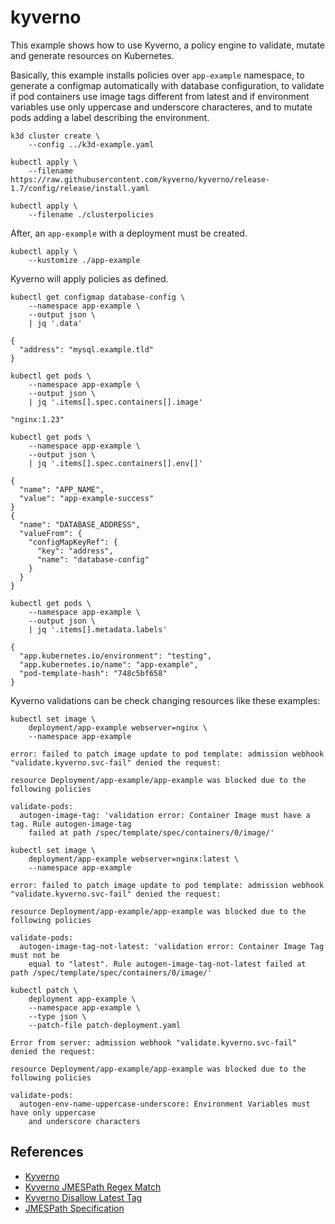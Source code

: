 # kyverno

This example shows how to use Kyverno, a policy engine to validate, mutate and
generate resources on Kubernetes.

Basically, this example installs policies over `app-example` namespace, to
generate a configmap automatically with database configuration, to validate if
pod containers use image tags different from latest and if environment variables
use only uppercase and underscore characteres, and to mutate pods adding a label
describing the environment.

```
k3d cluster create \
    --config ../k3d-example.yaml

kubectl apply \
    --filename https://raw.githubusercontent.com/kyverno/kyverno/release-1.7/config/release/install.yaml

kubectl apply \
    --filename ./clusterpolicies
```

After, an `app-example` with a deployment must be created.

```
kubectl apply \
    --kustomize ./app-example
```

Kyverno will apply policies as defined.

```
kubectl get configmap database-config \
    --namespace app-example \
    --output json \
    | jq '.data'

{
  "address": "mysql.example.tld"
}
```

```
kubectl get pods \
    --namespace app-example \
    --output json \
    | jq '.items[].spec.containers[].image'

"nginx:1.23"
```

```
kubectl get pods \
    --namespace app-example \
    --output json \
    | jq '.items[].spec.containers[].env[]'

{
  "name": "APP_NAME",
  "value": "app-example-success"
}
{
  "name": "DATABASE_ADDRESS",
  "valueFrom": {
    "configMapKeyRef": {
      "key": "address",
      "name": "database-config"
    }
  }
}
```

```
kubectl get pods \
    --namespace app-example \
    --output json \
    | jq '.items[].metadata.labels'

{
  "app.kubernetes.io/environment": "testing",
  "app.kubernetes.io/name": "app-example",
  "pod-template-hash": "748c5bf658"
}
```

Kyverno validations can be check changing resources like these examples:

```
kubectl set image \
    deployment/app-example webserver=nginx \
    --namespace app-example

error: failed to patch image update to pod template: admission webhook "validate.kyverno.svc-fail" denied the request:

resource Deployment/app-example/app-example was blocked due to the following policies

validate-pods:
  autogen-image-tag: 'validation error: Container Image must have a tag. Rule autogen-image-tag
    failed at path /spec/template/spec/containers/0/image/'
```

```
kubectl set image \
    deployment/app-example webserver=nginx:latest \
    --namespace app-example

error: failed to patch image update to pod template: admission webhook "validate.kyverno.svc-fail" denied the request:

resource Deployment/app-example/app-example was blocked due to the following policies

validate-pods:
  autogen-image-tag-not-latest: 'validation error: Container Image Tag must not be
    equal to "latest". Rule autogen-image-tag-not-latest failed at path /spec/template/spec/containers/0/image/'
```

```
kubectl patch \
    deployment app-example \
    --namespace app-example \
    --type json \
    --patch-file patch-deployment.yaml

Error from server: admission webhook "validate.kyverno.svc-fail" denied the request:

resource Deployment/app-example/app-example was blocked due to the following policies

validate-pods:
  autogen-env-name-uppercase-underscore: Environment Variables must have only uppercase
    and underscore characters
```

## References

* [Kyverno](https://kyverno.io/docs/)
* [Kyverno JMESPath Regex Match](https://kyverno.io/docs/writing-policies/jmespath/#regex_match)
* [Kyverno Disallow Latest Tag](https://kyverno.io/policies/best-practices/disallow_latest_tag/disallow_latest_tag/)
* [JMESPath Specification](https://jmespath.org/specification.html)
